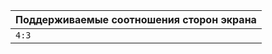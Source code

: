 | Поддерживаемые соотношения сторон экрана |
| --- |
| `4:3` | `3:2` | `16:10` | `5:3` | `16:9` | `19:10` | `18:9` | `19:9` | `20:9` | `21:9` | `22:9` |